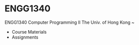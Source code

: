 # ENGG1340
ENGG1340 Computer Programming II
The Univ. of Hong Kong
~
- Course Materials
- Assignments
